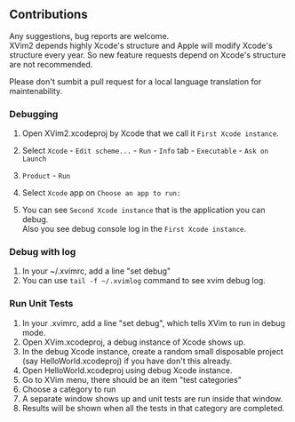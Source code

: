 ## Contributions
  Any suggestions, bug reports are welcome.  
  XVim2 depends highly Xcode's structure and Apple will modify Xcode's structure every year. So new feature requests depend on Xcode's structure are not recommended. 

  Please don't sumbit a pull request for a local language translation for maintenability.
  
### Debugging
  1. Open XVim2.xcodeproj by Xcode that we call it `First Xcode instance`.

  2. Select `Xcode` - `Edit scheme...` - `Run` - `Info` tab - `Executable` - `Ask on Launch`

  3. `Product` - `Run`

  4. Select `Xcode` app on `Choose an app to run:`
  
  5. You can see `Second Xcode instance` that is the application you can debug.  
     Also you see debug console log in the `First Xcode instance`.
     
### Debug with log
  1. In your ~/.xvimrc, add a line "set debug"
  2. You can use `tail -f ~/.xvimlog` command to see xvim debug log. 

### Run Unit Tests
  1. In your .xvimrc, add a line "set debug", which tells XVim to run in debug mode.
  2. Open XVim.xcodeproj, a debug instance of Xcode shows up.
  3. In the debug Xcode instance, create a random small disposable project (say HelloWorld.xcodeproj) if you have don't this already.
  4. Open HelloWorld.xcodeproj using debug Xcode instance.
  5. Go to XVim menu, there should be an item "test categories"
  6. Choose a category to run
  7. A separate window shows up and unit tests are run inside that window.
  8. Results will be shown when all the tests in that category are completed.
